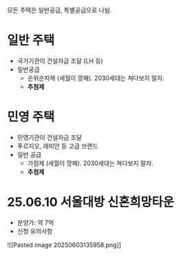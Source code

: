 모든 주택은 일반공급, 특별공급으로 나뉨.

# 일반 주택
- 국가기관이 건설자금 조달 (LH 등)
- 일반공급
	- 순위순차제 (세월이 깡패). 2030세대는 쳐다보지 말자.
	- **추첨제**
# 민영 주택
- 민영기관이 건설자금 조달
- 푸르지오, 레미안 등 고급 브랜드
- 일반 공급
	- 가점제 (세월이 깡패). 2030세대는 쳐다보지 말자.
	- **추첨제**

# 25.06.10 서울대방 신혼희망타운
- 분양가: 약 7억
- 신청 유의사항

![[Pasted image 20250603135958.png]]